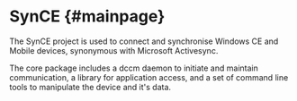 SynCE           {#mainpage}
=====

The SynCE project is used to connect and synchronise Windows CE
and Mobile devices, synonymous with Microsoft Activesync.

The core package includes a dccm daemon to initiate and maintain
communication, a library for application access, and a set
of command line tools to manipulate the device and it's data.
